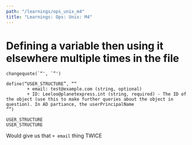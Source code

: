```yaml
---
path: "/learnings/ops_unix_m4"
title: "Learnings: Ops: Unix: M4"
---
```



# Defining a variable then using it elsewhere multiple times in the file


	changequote(`“', `”')

	define(“USER_STRUCTURE”, ““
			+ email: test@example.com (string, optional)
			+ ID: Leeloo@planetexpress.int (string, required) - The ID of the object (use this to make further queries about the object in question). In AD partiance, the userPrincipalName
	””)

	USER_STRUCTURE
	USER_STRUCTURE
	
	
Would give us that `+ email` thing TWICE